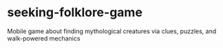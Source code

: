 # seeking-folklore-game
Mobile game about finding mythological creatures via clues, puzzles, and walk-powered mechanics
